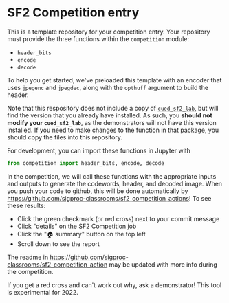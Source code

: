 # SF2 Competition entry

This is a template repository for your competition entry.
Your repository must provide the three functions within the `competition` module:

* `header_bits`
* `encode`
* `decode`

To help you get started, we've preloaded this template with an encoder that uses `jpegenc` and
`jpegdec`, along with the `opthuff` argument to build the header.

Note that this respository does not include a copy of [`cued_sf2_lab`](https://github.com/sigproc/cued_sf2_lab), but will find the version that you already have installed.
As such, you **should not modify your `cued_sf2_lab`**, as the demonstrators will not have this version installed.
If you need to make changes to the function in that package, you should copy the files into this repository.

For development, you can import these functions in Jupyter with
```python
from competition import header_bits, encode, decode
```

In the competition, we will call these functions with the appropriate inputs and outputs to generate the codewords, header, and decoded image.
When you push your code to github, this will be done automatically by https://github.com/sigproc-classrooms/sf2_competition_actions!
To see these results:
* Click the green checkmark (or red cross) next to your commit message
* Click "details" on the SF2 Competition job
* Click the "🏠 summary" button on the top left
* Scroll down to see the report

The readme in https://github.com/sigproc-classrooms/sf2_competition_action may be updated with more info during the competition.

If you get a red cross and can't work out why, ask a demonstrator! This tool is experimental for 2022.
